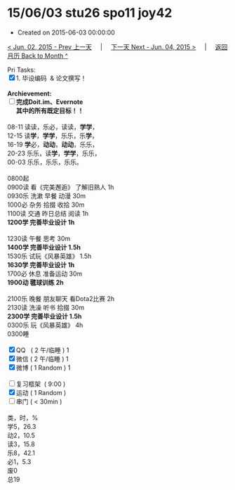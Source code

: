 # 15/06/03 stu26 spo11 joy42

- Created on 2015-06-03 00:00:00

[< Jun. 02, 2015 - Prev 上一天](_archived/lifelogs/2015/06/d02.md) &nbsp; &nbsp; | &nbsp; &nbsp; [下一天 Next - Jun. 04, 2015 >](_archived/lifelogs/2015/06/d04.md) &nbsp; &nbsp; |  &nbsp; &nbsp; [返回月历 Back to Month ^](_archived/lifelogs/2015/06/index.md)
<br/><div>Pri Tasks:<br clear="none"/><input type="checkbox" checked="true" />1. 毕设编码  & 论文撰写！</div><div><br clear="none"/></div><div><strong>Archievement:</strong></div><div><strong><input type="checkbox" />完成Doit.im、</strong><strong>Evernote</strong></div><div><strong>      其中的</strong><strong>所有</strong><strong>既定目标！！</strong></div><div><div><br clear="none"/></div>08-11 读读，乐必，读读，<strong>学学</strong>，<br clear="none"/>12-15 读<strong>学</strong>，<strong>学学</strong>，乐乐，乐<strong>学</strong>，<br clear="none"/>16-19 <strong>学</strong>必，<strong>动动</strong>，<strong>动动</strong>，乐乐，<br clear="none"/>20-23 乐乐，读<strong>学</strong>，<strong>学学</strong>，乐乐，</div><div>00-03 乐乐，乐乐，乐乐。<br/><div><br clear="none"/></div>0800起</div><div>0900读 看《完美邂逅》 了解旧熟人 1h</div><div>0930乐 洗漱 早餐 动漫 30m</div><div>1000必 杂务 拾掇 收拾 30m</div><div>1100读 交通 昨日总结 阅读 1h</div><div><strong>1200学 完善毕业设计 1h</strong><div><br clear="none"/></div>1230读 午餐 思考 30m</div><div><strong>1400学 完善毕业设计 1.5h</strong><div>1530乐 试玩《风暴英雄》 1.5h</div><div><strong>1630学 完善毕业设计 1h</strong></div></div><div>1700必 休息 准备运动 30m</div><div><strong>1900动 毽球训练 2h</strong></div><div><br clear="none"/></div><div>2100乐 晚餐 朋友聊天 看Dota2比赛 2h</div><div>2130读 洗澡 听书 拾掇 30m</div><div><strong>2300学 完善毕业设计 1.5h</strong><br clear="none"/>0300乐 玩《风暴英雄》 4h</div><div>0300睡</div><div><br clear="none"/></div><div><input type="checkbox" checked="true" />QQ   ( 2 午/临睡 ) 1<br clear="none"/><input type="checkbox" checked="true" />微信 ( 2 午/临睡 ) 1</div><div><input type="checkbox" checked="true" />微博 ( 1 Random ) 1</div><div><br clear="none"/></div><div><input type="checkbox" />复习框架  ( 9:00 ) <br clear="none"/></div><div><input type="checkbox" checked="true" />运动 ( 1 Random ) </div><div><input type="checkbox" />串门 ( < 30min ) </div><div><div><br clear="none"/></div>类，时，%<br clear="none"/>学5，26.3<br clear="none"/>动2，10.5<br clear="none"/>读3，15.8<br clear="none"/>乐8，42.1<br clear="none"/>必1，5.3<br clear="none"/>废0<br clear="none"/>总19</div>
